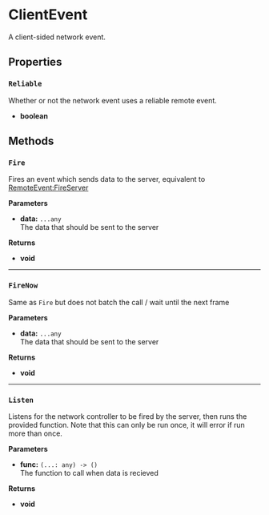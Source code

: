 # ClientEvent <Badge type="danger" text="client" />

A client-sided network event.

## Properties

### `Reliable` <Badge type="tip" text="read only" />

Whether or not the network event uses a reliable remote event.

* **boolean**

## Methods

### `Fire`

Fires an event which sends data to the server, equivalent to [RemoteEvent:FireServer](https://create.roblox.com/docs/reference/engine/classes/RemoteEvent#FireServer)

**Parameters**

* **data:** `...any`\
The data that should be sent to the server

**Returns**

* **void**

---

### `FireNow`

Same as `Fire` but does not batch the call / wait until the next frame

**Parameters**

* **data:** `...any`\
The data that should be sent to the server

**Returns**

* **void**

---

### `Listen`

Listens for the network controller to be fired by the server, then runs the provided function. Note that this can only be run once, it will error if run more than once.

**Parameters**

* **func:** `(...: any) -> ()`\
The function to call when data is recieved

**Returns**

* **void**